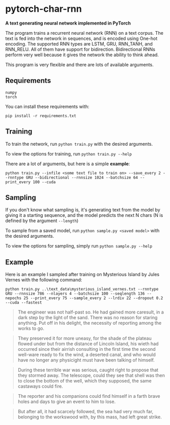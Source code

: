 # pytorch-char-rnn
**A text generating neural network implemented in PyTorch**

The program trains a recurrent neural network (RNN) on a text corpus. The text is fed into the network in sequences, and is encoded using One-hot encoding. 
The supported RNN types are LSTM, GRU, RNN_TANH, and RNN_RELU. All of them have support for bidirection.
Bidirectional RNNs perform very well because it gives the network the ability to think ahead.

This program is very flexible and there are lots of available arguments.


## Requirements
```
numpy
torch
```
You can install these requirements with:
```
pip install -r requirements.txt
```

## Training
To train the network, run ```python train.py``` with the desired arguments.

To view the options for training, run ```python train.py --help```

There are a lot of arguments, but here is a simple **example**:

```python train.py --infile <some text file to train on> --save_every 2 --rnntype GRU --bidirectional --rnnsize 1024 --batchsize 64 --print_every 100 --cuda```

## Sampling
If you don't know what sampling is, it's generating text from the model by giving it a starting sequence, and the model predicts the next N chars (N is defined by the argument ```--length```)

To sample from a saved model, run ```python sample.py <saved model>``` with the desired arguments.

To view the options for sampling, simply run ```python sample.py --help```

## Example
Here is an example I sampled after training on Mysterious Island by Jules Vernes with the following command:

```python train.py ..\text_data\mysterious_island_vernes.txt --rnntype GRU --rnnsize 786 --nlayers 4 --batchsize 100 --seqlength 136 --nepochs 25 --print_every 75 --sample_every 2 --lrdiv 22 --dropout 0.2 --cuda --fastest```

> The engineer was not half-past
so. He had gained more caresult, in a dark step by the light of the
sand. There was no reason for staring anything. Put off in his
delight, the necessity of reporting among the works to go.

> They preserved it for more uneasy, for the shade of the plateau
flowed under but from the distance of Lincoln Island, his wieth
had occurred since their airrish consulting in the first time the second
well-ware ready to fix the wind, a deserted canal, and who would have no longer
any physicight must have been talking of himself.

> During these terrible war was serious, caught right to propose that
they stormed away. The telescope, could they see that shell was then to
close the bottom of the well, which they supposed, the same castaways
could fire.

> The reporter and his companions could find himself in a farth brave
holes and days to give an event to him to lose.

> But after all, it had scarcely followed, the sea had very much far, belonging to
the workswood with, by this mass, had left great strike.

